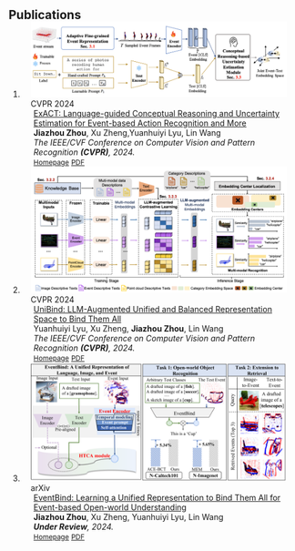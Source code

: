 <h2 id="publications" style="margin: 2px 0px -15px;">Publications</h2>

<div class="publications">
<ol class="bibliography">


<li>
<div class="pub-row">

  <div class="col-sm-3 abbr" style="position: relative;padding-right: 15px;padding-left: 15px;">
    <img src="assets/img/exact.png" class="teaser img-fluid z-depth-1">
    <abbr class="badge">CVPR 2024</abbr>
  </div>

  <div class="col-sm-9" style="position: relative;padding-right: 15px;padding-left: 20px;">
    <div class="title"><a href="">ExACT: Language-guided Conceptual Reasoning and Uncertainty Estimation for Event-based Action Recognition and More</a></div>
    <div class="author"><strong>Jiazhou Zhou</strong>, Xu Zheng,Yuanhuiyi Lyu, Lin Wang</div>
    <div class="periodical"><em>The IEEE/CVF Conference on Computer Vision and Pattern Recognition <strong>(CVPR)</strong>, 2024.</em></div>
    <div class="links">
    <a href="" class="btn btn-sm z-depth-0" role="button" target="_blank" style="font-size:12px;">Homepage</a>
      <a href="" class="btn btn-sm z-depth-0" role="button" target="_blank" style="font-size:12px;">PDF</a>
<!--       <a href="https://github.com/Hanchao-Zhang/KTensors" class="btn btn-sm z-depth-0" role="button" target="_blank" style="font-size:12px;">GitHub</a>
      <a href="https://pypi.org/project/KTensors/" class="btn btn-sm z-depth-0" role="button" target="_blank" style="font-size:12px;">Package</a>
      <a href="assets/files/KTensors.bib" class="btn btn-sm z-depth-0" role="button" target="_blank" style="font-size:12px;">BibTeX</a> -->
    </div>
  </div>
</div>
</li>

<li>
<div class="pub-row">

  <div class="col-sm-3 abbr" style="position: relative;padding-right: 15px;padding-left: 15px;">
    <img src="assets/img/unibind.png" class="teaser img-fluid z-depth-1">
    <abbr class="badge">CVPR 2024</abbr>
  </div>

  <div class="col-sm-9" style="position: relative;padding-right: 15px;padding-left: 20px;">
    <div class="title"><a href="">UniBind: LLM-Augmented Unified and Balanced Representation Space to Bind Them All</a></div>
    <div class="author">Yuanhuiyi Lyu, Xu Zheng, <strong>Jiazhou Zhou</strong>, Lin Wang</div>
    <div class="periodical"><em>The IEEE/CVF Conference on Computer Vision and Pattern Recognition <strong>(CVPR)</strong>, 2024.</em></div>
    <div class="links">
    <a href="" class="btn btn-sm z-depth-0" role="button" target="_blank" style="font-size:12px;">Homepage</a>
      <a href="" class="btn btn-sm z-depth-0" role="button" target="_blank" style="font-size:12px;">PDF</a>
<!--       <a href="https://github.com/Hanchao-Zhang/KTensors" class="btn btn-sm z-depth-0" role="button" target="_blank" style="font-size:12px;">GitHub</a>
      <a href="https://pypi.org/project/KTensors/" class="btn btn-sm z-depth-0" role="button" target="_blank" style="font-size:12px;">Package</a>
      <a href="assets/files/KTensors.bib" class="btn btn-sm z-depth-0" role="button" target="_blank" style="font-size:12px;">BibTeX</a> -->
    </div>
  </div>
</div>
</li>


<li>
<div class="pub-row">

  <div class="col-sm-3 abbr" style="position: relative;padding-right: 15px;padding-left: 15px;">
    <img src="assets/img/EventBind.png" class="teaser img-fluid z-depth-1">
    <abbr class="badge">arXiv</abbr>
  </div>

  <div class="col-sm-9" style="position: relative;padding-right: 15px;padding-left: 20px;">
    <div class="title"><a href="https://arxiv.org/pdf/2308.03135">EventBind: Learning a Unified Representation to Bind Them All for Event-based Open-world Understanding</a></div>
    <div class="author"><strong>Jiazhou Zhou</strong>, Xu Zheng, Yuanhuiyi Lyu, Lin Wang</div>
    <div class="periodical"><em><strong>Under Review</strong>, 2024.</em></div>
    <div class="links">
    <a href="https://vlislab22.github.io/ECLIP/" class="btn btn-sm z-depth-0" role="button" target="_blank" style="font-size:12px;">Homepage</a>
      <a href="https://arxiv.org/pdf/2308.03135.pdf" class="btn btn-sm z-depth-0" role="button" target="_blank" style="font-size:12px;">PDF</a>
<!--       <a href="https://github.com/Hanchao-Zhang/KTensors" class="btn btn-sm z-depth-0" role="button" target="_blank" style="font-size:12px;">GitHub</a>
      <a href="https://pypi.org/project/KTensors/" class="btn btn-sm z-depth-0" role="button" target="_blank" style="font-size:12px;">Package</a>
      <a href="assets/files/KTensors.bib" class="btn btn-sm z-depth-0" role="button" target="_blank" style="font-size:12px;">BibTeX</a> -->
    </div>
  </div>
</div>
</li>

  
<br>

</ol>
</div>
